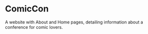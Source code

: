# ComicCon
A website with About and Home pages, detailing information about a conference for comic lovers.
